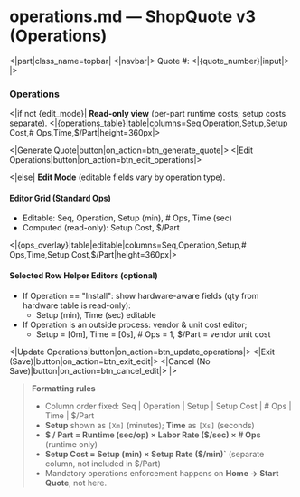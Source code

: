 # operations.md — ShopQuote v3 (Operations)

<|part|class_name=topbar|
<|navbar|>   Quote #: <|{quote_number}|input|>
|>

### Operations
<|if not {edit_mode}|
**Read-only view** (per-part runtime costs; setup costs separate).
<|{operations_table}|table|columns=Seq,Operation,Setup,Setup Cost,# Ops,Time,$/Part|height=360px|>

<|Generate Quote|button|on_action=btn_generate_quote|>
<|Edit Operations|button|on_action=btn_edit_operations|>

<|else|
**Edit Mode** (editable fields vary by operation type).

#### Editor Grid (Standard Ops)
- Editable: Seq, Operation, Setup (min), # Ops, Time (sec)
- Computed (read-only): Setup Cost, $/Part

<|{ops_overlay}|table|editable|columns=Seq,Operation,Setup,# Ops,Time,Setup Cost,$/Part|height=360px|>

#### Selected Row Helper Editors (optional)
- If Operation == "Install": show hardware-aware fields (qty from hardware table is read-only):
  - Setup (min), Time (sec) editable
- If Operation is an outside process: vendor & unit cost editor;
  - Setup = [0m], Time = [0s], # Ops = 1, $/Part = vendor unit cost

<|Update Operations|button|on_action=btn_update_operations|>
<|Exit (Save)|button|on_action=btn_exit_edit|>
<|Cancel (No Save)|button|on_action=btn_cancel_edit|>
|>

> **Formatting rules**
> - Column order fixed: Seq | Operation | Setup | Setup Cost | # Ops | Time | $/Part
> - **Setup** shown as `[Xm]` (minutes); **Time** as `[Xs]` (seconds)
> - **$ / Part = Runtime (sec/op) × Labor Rate ($/sec) × # Ops** (runtime only)
> - **Setup Cost = Setup (min) × Setup Rate ($/min)`** (separate column, not included in $/Part)
> - Mandatory operations enforcement happens on **Home → Start Quote**, not here.

<style>
.topbar { position: sticky; top: 0; z-index: 40; }
</style>

